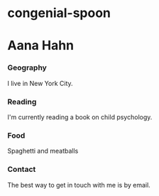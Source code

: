 # congenial-spoon
# Aana Hahn

### Geography

I live in New York City.

### Reading

I'm currently reading a book on child psychology.

### Food

Spaghetti and meatballs

### Contact

The best way to get in touch with me is by email.
